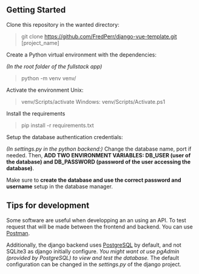 ## Getting Started
Clone this repository in the wanted directory:
> git clone https://github.com/FredPerr/django-vue-template.git [project_name]

Create a Python virtual environment with the dependencies:

_(In the root folder of the fullstack app)_
> python -m venv venv/

Activate the environment
Unix:
> venv/Scripts/activate
Windows:
> venv/Scripts/Activate.ps1

Install the requirements
> pip install -r requirements.txt


Setup the database authentication credentials:

_(In settings.py in the python backend:)_
Change the database name, port if needed.
Then, **ADD TWO ENVIRONMENT VARIABLES: DB_USER (user of the database) and DB_PASSWORD (password of the user accessing the database)**.

Make sure to **create the database and use the correct password and username** setup in the database manager.


## Tips for development

Some software are useful when developping an an using an API. To test request that will be made between the frontend and backend. You can use [Postman](https://www.postman.com/downloads/).

Additionally, the django backend uses [PostgreSQL](https://www.postgresql.org/download/) by default, and not SQLite3 as django initially configure. <i>You might want ot use pgAdmin (provided by PostgreSQL) to view and test the database.</i> The default configuration can be changed in the _settings.py_ of the django project.